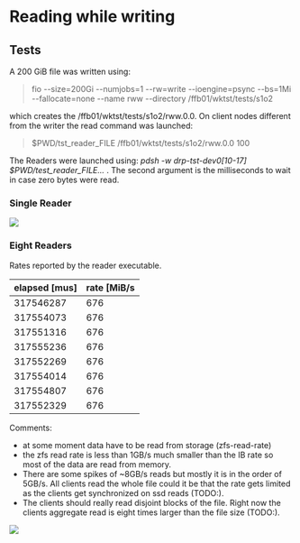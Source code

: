 # Reading while writing 

## Tests

A 200 GiB file was written using: 

> fio --size=200Gi --numjobs=1 --rw=write --ioengine=psync --bs=1Mi --fallocate=none --name rww --directory /ffb01/wktst/tests/s1o2

which creates the /ffb01/wktst/tests/s1o2/rww.0.0. On client nodes different from
the writer the read command was launched:

> $PWD/tst_reader_FILE  /ffb01/wktst/tests/s1o2/rww.0.0 100

The Readers were launched using: *pdsh -w drp-tst-dev0[10-17] $PWD/test_reader_FILE...* .
The second argument is the milliseconds to wait in case zero bytes were read.

### Single Reader

![](pics/read_while_write_w1_r1_grafana.png)


### Eight Readers

Rates reported by the reader executable.

elapsed [mus] | rate [MiB/s
------------- | -----------
317546287 | 676
317554073 | 676
317551316 | 676
317555236 | 676
317552269 | 676
317554014 | 676
317554807 | 676
317552329 | 676

Comments:

- at some moment data have to be read from storage (zfs-read-rate)
- the zfs read rate is less than 1GB/s much smaller than the IB rate 
  so most of the data are read from memory.
- There are some spikes of ~8GB/s reads but mostly it is in the order of 5GB/s.
  All clients read the whole file could it be that the rate gets limited as 
  the clients get synchronized on ssd reads (TODO:).
- The clients should really read disjoint blocks of the file. Right now the clients
  aggregate read is eight times larger than the file size (TODO:).

![](pics/read_while_write_w1_r8_grafana.png)
